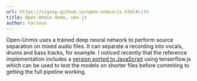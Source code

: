 ```yaml
---
url: https://sigsep.github.io/open-unmix/js.html#cite
title: Open-Unmix demo, umx.js
author: Various
---
```


Open-Unmix uses a trained deep neural network to perform source separation on mixed audio files. It can separate a recording into vocals, drums and bass tracks, for example. I noticed recently that the reference implementation includes a [version ported to JavaScript](https://sigsep.github.io/open-unmix/js.html) using tenserflow.js which can be used to test the models on shorter files before commiting to getting the full pipeline working.
